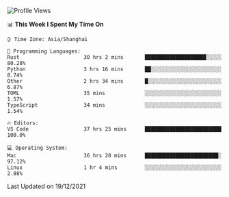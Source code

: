 <!--START_SECTION:waka-->
![Profile Views](http://img.shields.io/badge/Profile%20Views-6-blue)

📊 **This Week I Spent My Time On** 

```text
⌚︎ Time Zone: Asia/Shanghai

💬 Programming Languages: 
Rust                     30 hrs 2 mins       ████████████████████░░░░░   80.28% 
Python                   3 hrs 16 mins       ██░░░░░░░░░░░░░░░░░░░░░░░   8.74% 
Other                    2 hrs 34 mins       █░░░░░░░░░░░░░░░░░░░░░░░░   6.87% 
TOML                     35 mins             ░░░░░░░░░░░░░░░░░░░░░░░░░   1.57% 
TypeScript               34 mins             ░░░░░░░░░░░░░░░░░░░░░░░░░   1.54%

🔥 Editors: 
VS Code                  37 hrs 25 mins      █████████████████████████   100.0%

💻 Operating System: 
Mac                      36 hrs 20 mins      ████████████████████████░   97.12% 
Linux                    1 hr 4 mins         ░░░░░░░░░░░░░░░░░░░░░░░░░   2.88%

```


 Last Updated on 19/12/2021
<!--END_SECTION:waka-->
